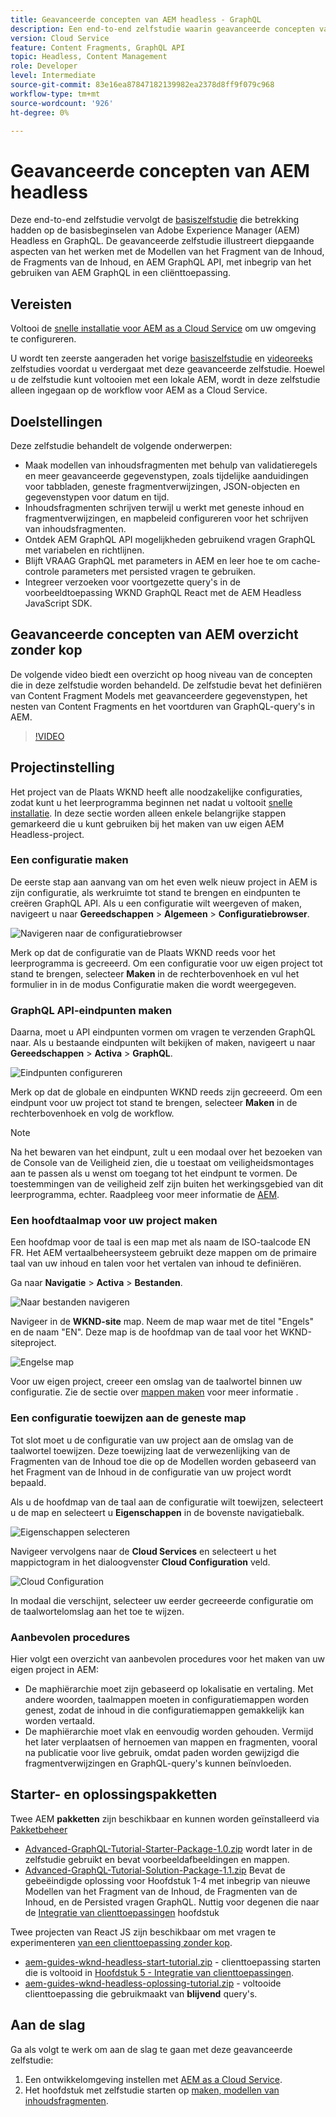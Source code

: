 ```yaml
---
title: Geavanceerde concepten van AEM headless - GraphQL
description: Een end-to-end zelfstudie waarin geavanceerde concepten van Adobe Experience Manager (AEM) GraphQL API's worden geïllustreerd.
version: Cloud Service
feature: Content Fragments, GraphQL API
topic: Headless, Content Management
role: Developer
level: Intermediate
source-git-commit: 83e16ea87847182139982ea2378d8ff9f079c968
workflow-type: tm+mt
source-wordcount: '926'
ht-degree: 0%

---
```


# Geavanceerde concepten van AEM headless

Deze end-to-end zelfstudie vervolgt de [basiszelfstudie](../multi-step/overview.md) die betrekking hadden op de basisbeginselen van Adobe Experience Manager (AEM) Headless en GraphQL. De geavanceerde zelfstudie illustreert diepgaande aspecten van het werken met de Modellen van het Fragment van de Inhoud, de Fragments van de Inhoud, en AEM GraphQL API, met inbegrip van het gebruiken van AEM GraphQL in een cliënttoepassing.

## Vereisten

Voltooi de [snelle installatie voor AEM as a Cloud Service](../quick-setup/cloud-service.md) om uw omgeving te configureren.

U wordt ten zeerste aangeraden het vorige [basiszelfstudie](../multi-step/overview.md) en [videoreeks](../video-series/modeling-basics.md) zelfstudies voordat u verdergaat met deze geavanceerde zelfstudie. Hoewel u de zelfstudie kunt voltooien met een lokale AEM, wordt in deze zelfstudie alleen ingegaan op de workflow voor AEM as a Cloud Service.

## Doelstellingen

Deze zelfstudie behandelt de volgende onderwerpen:

* Maak modellen van inhoudsfragmenten met behulp van validatieregels en meer geavanceerde gegevenstypen, zoals tijdelijke aanduidingen voor tabbladen, geneste fragmentverwijzingen, JSON-objecten en gegevenstypen voor datum en tijd.
* Inhoudsfragmenten schrijven terwijl u werkt met geneste inhoud en fragmentverwijzingen, en mapbeleid configureren voor het schrijven van inhoudsfragmenten.
* Ontdek AEM GraphQL API mogelijkheden gebruikend vragen GraphQL met variabelen en richtlijnen.
* Blijft VRAAG GraphQL met parameters in AEM en leer hoe te om cache-controle parameters met persisted vragen te gebruiken.
* Integreer verzoeken voor voortgezette query&#39;s in de voorbeeldtoepassing WKND GraphQL React met de AEM Headless JavaScript SDK.

## Geavanceerde concepten van AEM overzicht zonder kop

De volgende video biedt een overzicht op hoog niveau van de concepten die in deze zelfstudie worden behandeld. De zelfstudie bevat het definiëren van Content Fragment Models met geavanceerdere gegevenstypen, het nesten van Content Fragments en het voortduren van GraphQL-query&#39;s in AEM.

>[!VIDEO](https://video.tv.adobe.com/v/340035/?quality=12&learn=on)

## Projectinstelling

Het project van de Plaats WKND heeft alle noodzakelijke configuraties, zodat kunt u het leerprogramma beginnen net nadat u voltooit [snelle installatie](../quick-setup/cloud-service.md). In deze sectie worden alleen enkele belangrijke stappen gemarkeerd die u kunt gebruiken bij het maken van uw eigen AEM Headless-project.

### Een configuratie maken

De eerste stap aan aanvang van om het even welk nieuw project in AEM is zijn configuratie, als werkruimte tot stand te brengen en eindpunten te creëren GraphQL API. Als u een configuratie wilt weergeven of maken, navigeert u naar **Gereedschappen** > **Algemeen** > **Configuratiebrowser**.

![Navigeren naar de configuratiebrowser](assets/overview/create-configuration.png)

Merk op dat de configuratie van de Plaats WKND reeds voor het leerprogramma is gecreeerd. Om een configuratie voor uw eigen project tot stand te brengen, selecteer **Maken** in de rechterbovenhoek en vul het formulier in in de modus Configuratie maken die wordt weergegeven.

### GraphQL API-eindpunten maken

Daarna, moet u API eindpunten vormen om vragen te verzenden GraphQL naar. Als u bestaande eindpunten wilt bekijken of maken, navigeert u naar **Gereedschappen** > **Activa** > **GraphQL**.

![Eindpunten configureren](assets/overview/endpoints.png)

Merk op dat de globale en eindpunten WKND reeds zijn gecreeerd. Om een eindpunt voor uw project tot stand te brengen, selecteer **Maken** in de rechterbovenhoek en volg de workflow.

>[!NOTE]
>
> Na het bewaren van het eindpunt, zult u een modaal over het bezoeken van de Console van de Veiligheid zien, die u toestaat om veiligheidsmontages aan te passen als u wenst om toegang tot het eindpunt te vormen. De toestemmingen van de veiligheid zelf zijn buiten het werkingsgebied van dit leerprogramma, echter. Raadpleeg voor meer informatie de [AEM](https://experienceleague.adobe.com/docs/experience-manager-64/administering/security/security.html).

### Een hoofdtaalmap voor uw project maken

Een hoofdmap voor de taal is een map met als naam de ISO-taalcode EN FR. Het AEM vertaalbeheersysteem gebruikt deze mappen om de primaire taal van uw inhoud en talen voor het vertalen van inhoud te definiëren.

Ga naar **Navigatie** > **Activa** > **Bestanden**.

![Naar bestanden navigeren](assets/overview/files.png)

Navigeer in de **WKND-site** map. Neem de map waar met de titel &quot;Engels&quot; en de naam &quot;EN&quot;. Deze map is de hoofdmap van de taal voor het WKND-siteproject.

![Engelse map](assets/overview/english.png)

Voor uw eigen project, creeer een omslag van de taalwortel binnen uw configuratie. Zie de sectie over [mappen maken](/help/headless-tutorial/graphql/advanced-graphql/author-content-fragments.md#create-folders) voor meer informatie .

### Een configuratie toewijzen aan de geneste map

Tot slot moet u de configuratie van uw project aan de omslag van de taalwortel toewijzen. Deze toewijzing laat de verwezenlijking van de Fragmenten van de Inhoud toe die op de Modellen worden gebaseerd van het Fragment van de Inhoud in de configuratie van uw project wordt bepaald.

Als u de hoofdmap van de taal aan de configuratie wilt toewijzen, selecteert u de map en selecteert u **Eigenschappen** in de bovenste navigatiebalk.

![Eigenschappen selecteren](assets/overview/properties.png)

Navigeer vervolgens naar de **Cloud Services** en selecteert u het mappictogram in het dialoogvenster **Cloud Configuration** veld.

![Cloud Configuration](assets/overview/cloud-conf.png)

In modaal die verschijnt, selecteer uw eerder gecreeerde configuratie om de taalwortelomslag aan het toe te wijzen.

### Aanbevolen procedures

Hier volgt een overzicht van aanbevolen procedures voor het maken van uw eigen project in AEM:

* De maphiërarchie moet zijn gebaseerd op lokalisatie en vertaling. Met andere woorden, taalmappen moeten in configuratiemappen worden genest, zodat de inhoud in die configuratiemappen gemakkelijk kan worden vertaald.
* De maphiërarchie moet vlak en eenvoudig worden gehouden. Vermijd het later verplaatsen of hernoemen van mappen en fragmenten, vooral na publicatie voor live gebruik, omdat paden worden gewijzigd die fragmentverwijzingen en GraphQL-query&#39;s kunnen beïnvloeden.

## Starter- en oplossingspakketten

Twee AEM **pakketten** zijn beschikbaar en kunnen worden geïnstalleerd via [Pakketbeheer](/help/headless-tutorial/graphql/advanced-graphql/author-content-fragments.md#sample-content)

* [Advanced-GraphQL-Tutorial-Starter-Package-1.0.zip](/help/headless-tutorial/graphql/advanced-graphql/assets/tutorial-files/Advanced-GraphQL-Tutorial-Starter-Package-1.0.zip) wordt later in de zelfstudie gebruikt en bevat voorbeeldafbeeldingen en mappen.
* [Advanced-GraphQL-Tutorial-Solution-Package-1.1.zip](/help/headless-tutorial/graphql/advanced-graphql/assets/tutorial-files/Advanced-GraphQL-Tutorial-Solution-Package-1.1.zip) Bevat de gebeëindigde oplossing voor Hoofdstuk 1-4 met inbegrip van nieuwe Modellen van het Fragment van de Inhoud, de Fragmenten van de Inhoud, en de Persisted vragen GraphQL. Nuttig voor degenen die naar de [Integratie van clienttoepassingen](/help/headless-tutorial/graphql/advanced-graphql/client-application-integration.md) hoofdstuk

Twee projecten van React JS zijn beschikbaar om met vragen te experimenteren [van een clienttoepassing zonder kop](/help/headless-tutorial/graphql/advanced-graphql/client-application-integration.md).

* [aem-guides-wknd-headless-start-tutorial.zip](/help/headless-tutorial/graphql/advanced-graphql/assets/tutorial-files/aem-guides-wknd-headless-start-tutorial.zip) - clienttoepassing starten die is voltooid in [Hoofdstuk 5 - Integratie van clienttoepassingen](/help/headless-tutorial/graphql/advanced-graphql/client-application-integration.md).
* [aem-guides-wknd-headless-oplossing-tutorial.zip](/help/headless-tutorial/graphql/advanced-graphql/assets/tutorial-files/aem-guides-wknd-headless-solution-tutorial.zip) - voltooide clienttoepassing die gebruikmaakt van **blijvend** query&#39;s.


## Aan de slag

Ga als volgt te werk om aan de slag te gaan met deze geavanceerde zelfstudie:

1. Een ontwikkelomgeving instellen met [AEM as a Cloud Service](../quick-setup/cloud-service.md).
1. Het hoofdstuk met zelfstudie starten op [maken, modellen van inhoudsfragmenten](/help/headless-tutorial/graphql/advanced-graphql/create-content-fragment-models.md).
